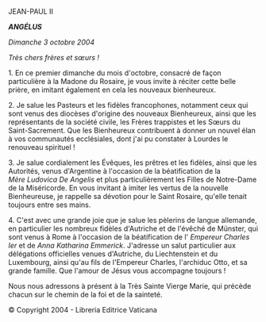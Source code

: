 JEAN-PAUL II

***ANGÉLUS***

*Dimanche 3 octobre 2004*

*Très chers frères et sœurs !*

1. En ce premier dimanche du mois d'octobre, consacré de façon particulière à la Madone du Rosaire, je vous invite à réciter cette belle prière, en imitant également en cela les nouveaux bienheureux.

2. Je salue les Pasteurs et les fidèles francophones, notamment ceux qui sont venus des diocèses d'origine des nouveaux Bienheureux, ainsi que les représentants de la société civile, les Frères trappistes et les Sœurs du Saint-Sacrement. Que les Bienheureux contribuent à donner un nouvel élan à vos communautés ecclésiales, dont j'ai pu constater à Lourdes le renouveau spirituel !

3. Je salue cordialement les Évêques, les prêtres et les fidèles, ainsi que les Autorités, venus d'Argentine à l'occasion de la béatification de la *Mère Ludovica De Angelis* et plus particulièrement les Filles de Notre-Dame de la Miséricorde. En vous invitant à imiter les vertus de la nouvelle Bienheureuse, je rappelle sa dévotion pour le Saint Rosaire, qu'elle tenait toujours entre ses mains.

4. C'est avec une grande joie que je salue les pèlerins de langue allemande, en particulier les nombreux fidèles d'Autriche et de l'évêché de Münster, qui sont venus à Rome à l'occasion de la béatification de l' *Empereur Charles Ier* et de *Anna Katharina Emmerick*. J'adresse un salut particulier aux délégations officielles venues d'Autriche, du Liechtenstein et du Luxembourg, ainsi qu'au fils de l'Empereur Charles, l'archiduc Otto, et sa grande famille. Que l'amour de Jésus vous accompagne toujours !

Nous nous adressons à présent à la Très Sainte Vierge Marie, qui précède chacun sur le chemin de la foi et de la sainteté.

© Copyright 2004 - Libreria Editrice Vaticana